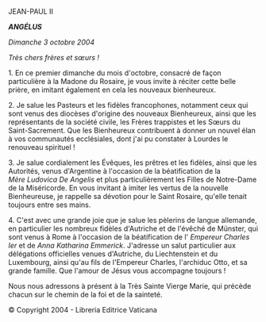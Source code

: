 JEAN-PAUL II

***ANGÉLUS***

*Dimanche 3 octobre 2004*

*Très chers frères et sœurs !*

1. En ce premier dimanche du mois d'octobre, consacré de façon particulière à la Madone du Rosaire, je vous invite à réciter cette belle prière, en imitant également en cela les nouveaux bienheureux.

2. Je salue les Pasteurs et les fidèles francophones, notamment ceux qui sont venus des diocèses d'origine des nouveaux Bienheureux, ainsi que les représentants de la société civile, les Frères trappistes et les Sœurs du Saint-Sacrement. Que les Bienheureux contribuent à donner un nouvel élan à vos communautés ecclésiales, dont j'ai pu constater à Lourdes le renouveau spirituel !

3. Je salue cordialement les Évêques, les prêtres et les fidèles, ainsi que les Autorités, venus d'Argentine à l'occasion de la béatification de la *Mère Ludovica De Angelis* et plus particulièrement les Filles de Notre-Dame de la Miséricorde. En vous invitant à imiter les vertus de la nouvelle Bienheureuse, je rappelle sa dévotion pour le Saint Rosaire, qu'elle tenait toujours entre ses mains.

4. C'est avec une grande joie que je salue les pèlerins de langue allemande, en particulier les nombreux fidèles d'Autriche et de l'évêché de Münster, qui sont venus à Rome à l'occasion de la béatification de l' *Empereur Charles Ier* et de *Anna Katharina Emmerick*. J'adresse un salut particulier aux délégations officielles venues d'Autriche, du Liechtenstein et du Luxembourg, ainsi qu'au fils de l'Empereur Charles, l'archiduc Otto, et sa grande famille. Que l'amour de Jésus vous accompagne toujours !

Nous nous adressons à présent à la Très Sainte Vierge Marie, qui précède chacun sur le chemin de la foi et de la sainteté.

© Copyright 2004 - Libreria Editrice Vaticana